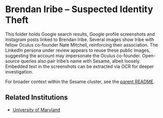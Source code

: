 # Brendan Iribe – Suspected Identity Theft

This folder holds Google search results, Google profile screenshots and Instagram posts linked to Brendan Iribe. Several images show Iribe with fellow Oculus co-founder Nate Mitchell, reinforcing their association. The LinkedIn persona under review appears to reuse these public images, suggesting the account may impersonate the Oculus co-founder. Open-source queries also pair Iribe’s name with Sesame, albeit loosely. Embedded text in the screenshots can be extracted via OCR for deeper investigation.

For broader context within the Sesame cluster, see the [parent README](../README.md).

## Related Institutions
- [University of Maryland](../../../../institutions/university-of-maryland/README.md)

